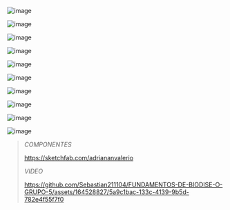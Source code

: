 ![image](https://github.com/Sebastian211104/FUNDAMENTOS-DE-BIODISE-O-GRUPO-5/assets/164528827/59398395-e113-4c35-8603-290ed0ec16d6)

![image](https://github.com/Sebastian211104/FUNDAMENTOS-DE-BIODISE-O-GRUPO-5/assets/164528827/736f23ff-b3f6-4a7d-aa39-ee4f1c908029)

![image](https://github.com/Sebastian211104/FUNDAMENTOS-DE-BIODISE-O-GRUPO-5/assets/164528827/b86e706b-89d3-411f-9080-476d68132792)

![image](https://github.com/Sebastian211104/FUNDAMENTOS-DE-BIODISE-O-GRUPO-5/assets/164528827/d919c2eb-5127-498f-bf92-76dfd5cf7b66)

![image](https://github.com/Sebastian211104/FUNDAMENTOS-DE-BIODISE-O-GRUPO-5/assets/164528827/e052e2bb-9f13-45be-b643-ccdda4f56170)

![image](https://github.com/Sebastian211104/FUNDAMENTOS-DE-BIODISE-O-GRUPO-5/assets/164528827/7daad5c7-7231-4342-9c44-99b79b739e86)

![image](https://github.com/Sebastian211104/FUNDAMENTOS-DE-BIODISE-O-GRUPO-5/assets/164528827/40edc002-c8dc-438a-94a7-de3f89ab8412)

![image](https://github.com/Sebastian211104/FUNDAMENTOS-DE-BIODISE-O-GRUPO-5/assets/164528827/4cd21d7a-f03f-4cc7-989f-a3ca99995faa)

![image](https://github.com/Sebastian211104/FUNDAMENTOS-DE-BIODISE-O-GRUPO-5/assets/164528827/5b6fa149-232e-44ad-a780-9a31f2df8f6c)

![image](https://github.com/Sebastian211104/FUNDAMENTOS-DE-BIODISE-O-GRUPO-5/assets/164528827/e5b8c586-9697-4d31-9332-ed77895aff37)

> *COMPONENTES*
> 
> https://sketchfab.com/adriananvalerio
>
> *VIDEO*
>
> https://github.com/Sebastian211104/FUNDAMENTOS-DE-BIODISE-O-GRUPO-5/assets/164528827/5a9c1bac-133c-4139-9b5d-782e4f55f7f0
